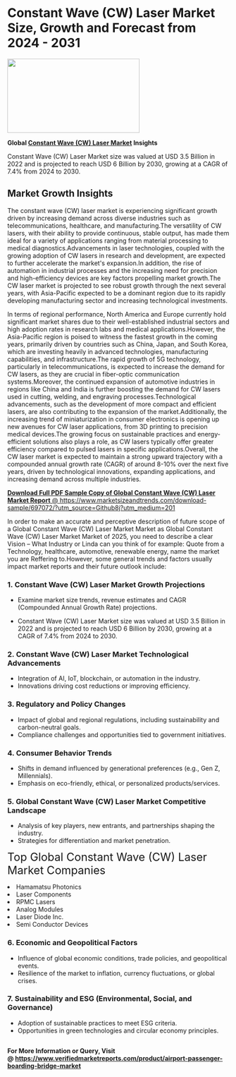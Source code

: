 <H1>Constant Wave (CW) Laser Market Size, Growth and Forecast from 2024 - 2031</H1><img class="aligncenter size-medium wp-image-584254" src="https://thirdeyenews.in/wp-content/uploads/2024/09/Global-Market-Research-300x168.jpeg" alt="" width="300" height="168" /><p><strong>Global&nbsp;<a href="https://www.marketsizeandtrends.com/download-sample/697072/?utm_source=Github8j?utm_medium=201">Constant Wave (CW) Laser Market</a> Insights</strong></p><p>Constant Wave (CW) Laser Market size was valued at USD 3.5 Billion in 2022 and is projected to reach USD 6 Billion by 2030, growing at a CAGR of 7.4% from 2024 to 2030.</p><p><h2>Market Growth Insights</h2> <p>The constant wave (CW) laser market is experiencing significant growth driven by increasing demand across diverse industries such as telecommunications, healthcare, and manufacturing.The versatility of CW lasers, with their ability to provide continuous, stable output, has made them ideal for a variety of applications ranging from material processing to medical diagnostics.Advancements in laser technologies, coupled with the growing adoption of CW lasers in research and development, are expected to further accelerate the market's expansion.In addition, the rise of automation in industrial processes and the increasing need for precision and high-efficiency devices are key factors propelling market growth.The CW laser market is projected to see robust growth through the next several years, with Asia-Pacific expected to be a dominant region due to its rapidly developing manufacturing sector and increasing technological investments.</p> <p><a href="#"></a></p> <p>In terms of regional performance, North America and Europe currently hold significant market shares due to their well-established industrial sectors and high adoption rates in research labs and medical applications.However, the Asia-Pacific region is poised to witness the fastest growth in the coming years, primarily driven by countries such as China, Japan, and South Korea, which are investing heavily in advanced technologies, manufacturing capabilities, and infrastructure.The rapid growth of 5G technology, particularly in telecommunications, is expected to increase the demand for CW lasers, as they are crucial in fiber-optic communication systems.Moreover, the continued expansion of automotive industries in regions like China and India is further boosting the demand for CW lasers used in cutting, welding, and engraving processes.Technological advancements, such as the development of more compact and efficient lasers, are also contributing to the expansion of the market.Additionally, the increasing trend of miniaturization in consumer electronics is opening up new avenues for CW laser applications, from 3D printing to precision medical devices.The growing focus on sustainable practices and energy-efficient solutions also plays a role, as CW lasers typically offer greater efficiency compared to pulsed lasers in specific applications.Overall, the CW laser market is expected to maintain a strong upward trajectory with a compounded annual growth rate (CAGR) of around 8-10% over the next five years, driven by technological innovations, expanding applications, and increasing demand across multiple industries.<p><a href="#"></p><p><span class=""><strong>Download Full PDF Sample Copy of Global Constant Wave (CW) Laser Market Report</strong> @ <a href="https://www.marketsizeandtrends.com/download-sample/697072/?utm_source=Github8j?utm_medium=201" target="_blank">https://www.marketsizeandtrends.com/download-sample/697072/?utm_source=Github8j?utm_medium=201</a></span></p><p>In order to make an accurate and perceptive description of future scope of a Global&nbsp;Constant Wave (CW) Laser Market Market as Global&nbsp;Constant Wave (CW) Laser Market Market of 2025, you need to describe a clear Vision &ndash; What Industry or Linda can you think of for example: Quote from a Technology, healthcare, automotive, renewable energy, name the market you are Reffering to.However, some general trends and factors usually impact market reports and their future outlook include:</p><h3>1.&nbsp;<strong>Constant Wave (CW) Laser Market Growth Projections</strong></h3><ul><li>Examine market size trends, revenue estimates and CAGR (Compounded Annual Growth Rate) projections.</li><li><p>Constant Wave (CW) Laser Market size was valued at USD 3.5 Billion in 2022 and is projected to reach USD 6 Billion by 2030, growing at a CAGR of 7.4% from 2024 to 2030.</p></li></ul><h3>2.&nbsp;<strong>Constant Wave (CW) Laser Market Technological Advancements</strong></h3><ul><li>Integration of AI, IoT, blockchain, or automation in the industry.</li><li>Innovations driving cost reductions or improving efficiency.</li></ul><h3>3.&nbsp;<strong>Regulatory and Policy Changes</strong></h3><ul><li>Impact of global and regional regulations, including sustainability and carbon-neutral goals.</li><li>Compliance challenges and opportunities tied to government initiatives.</li></ul><h3>4.&nbsp;<strong>Consumer Behavior Trends</strong></h3><ul><li>Shifts in demand influenced by generational preferences (e.g., Gen Z, Millennials).</li><li>Emphasis on eco-friendly, ethical, or personalized products/services.</li></ul><h3>5.&nbsp;<strong>Global Constant Wave (CW) Laser Market Competitive Landscape</strong></h3><ul><li>Analysis of key players, new entrants, and partnerships shaping the industry.</li><li>Strategies for differentiation and market penetration.</li></ul><p data-pm-slice="1 1 []"><span style="color: inherit; font-family: inherit; font-size: 25px;">Top Global Constant Wave (CW) Laser Market Companies</span></p><div class="" data-test-id=""><p><li>Hamamatsu Photonics</li><li> Laser Components</li><li> RPMC Lasers</li><li> Analog Modules</li><li> Laser Diode Inc.</li><li> Semi Conductor Devices</li></p></div><h3>6.&nbsp;<strong>Economic and Geopolitical Factors</strong></h3><ul><li>Influence of global economic conditions, trade policies, and geopolitical events.</li><li>Resilience of the market to inflation, currency fluctuations, or global crises.</li></ul><h3>7.&nbsp;<strong>Sustainability and ESG (Environmental, Social, and Governance)</strong></h3><ul><li>Adoption of sustainable practices to meet ESG criteria.</li><li>Opportunities in green technologies and circular economy principles.</li></ul><h2><strong style="font-size: 14px;">For More Information or Query, Visit @&nbsp;</strong><a style="background-color: #ffffff; font-size: 14px;" href="https://www.marketsizeandtrends.com/report/constant-wave-cw-laser-market/" target="_blank">https://www.verifiedmarketreports.com/product/airport-passenger-boarding-bridge-market</a></h2>